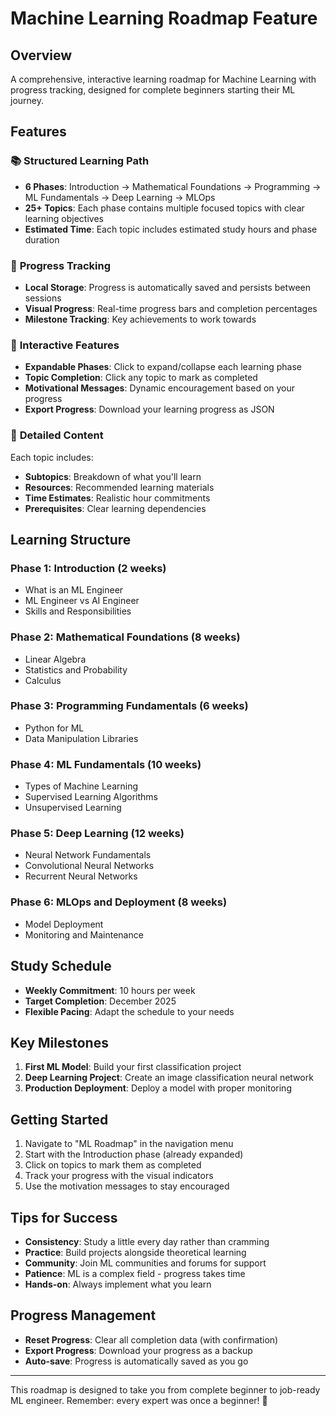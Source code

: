 # Machine Learning Roadmap Feature

## Overview
A comprehensive, interactive learning roadmap for Machine Learning with progress tracking, designed for complete beginners starting their ML journey.

## Features

### 📚 **Structured Learning Path**
- **6 Phases**: Introduction → Mathematical Foundations → Programming → ML Fundamentals → Deep Learning → MLOps
- **25+ Topics**: Each phase contains multiple focused topics with clear learning objectives
- **Estimated Time**: Each topic includes estimated study hours and phase duration

### 🎯 **Progress Tracking**
- **Local Storage**: Progress is automatically saved and persists between sessions
- **Visual Progress**: Real-time progress bars and completion percentages
- **Milestone Tracking**: Key achievements to work towards

### 🚀 **Interactive Features**
- **Expandable Phases**: Click to expand/collapse each learning phase
- **Topic Completion**: Click any topic to mark as completed
- **Motivational Messages**: Dynamic encouragement based on your progress
- **Export Progress**: Download your learning progress as JSON

### 📖 **Detailed Content**
Each topic includes:
- **Subtopics**: Breakdown of what you'll learn
- **Resources**: Recommended learning materials
- **Time Estimates**: Realistic hour commitments
- **Prerequisites**: Clear learning dependencies

## Learning Structure

### Phase 1: Introduction (2 weeks)
- What is an ML Engineer
- ML Engineer vs AI Engineer  
- Skills and Responsibilities

### Phase 2: Mathematical Foundations (8 weeks)
- Linear Algebra
- Statistics and Probability
- Calculus

### Phase 3: Programming Fundamentals (6 weeks)
- Python for ML
- Data Manipulation Libraries

### Phase 4: ML Fundamentals (10 weeks)
- Types of Machine Learning
- Supervised Learning Algorithms
- Unsupervised Learning

### Phase 5: Deep Learning (12 weeks)
- Neural Network Fundamentals
- Convolutional Neural Networks
- Recurrent Neural Networks

### Phase 6: MLOps and Deployment (8 weeks)
- Model Deployment
- Monitoring and Maintenance

## Study Schedule
- **Weekly Commitment**: 10 hours per week
- **Target Completion**: December 2025
- **Flexible Pacing**: Adapt the schedule to your needs

## Key Milestones
1. **First ML Model**: Build your first classification project
2. **Deep Learning Project**: Create an image classification neural network
3. **Production Deployment**: Deploy a model with proper monitoring

## Getting Started
1. Navigate to "ML Roadmap" in the navigation menu
2. Start with the Introduction phase (already expanded)
3. Click on topics to mark them as completed
4. Track your progress with the visual indicators
5. Use the motivation messages to stay encouraged

## Tips for Success
- **Consistency**: Study a little every day rather than cramming
- **Practice**: Build projects alongside theoretical learning
- **Community**: Join ML communities and forums for support
- **Patience**: ML is a complex field - progress takes time
- **Hands-on**: Always implement what you learn

## Progress Management
- **Reset Progress**: Clear all completion data (with confirmation)
- **Export Progress**: Download your progress as a backup
- **Auto-save**: Progress is automatically saved as you go

---

This roadmap is designed to take you from complete beginner to job-ready ML engineer. Remember: every expert was once a beginner! 🚀
